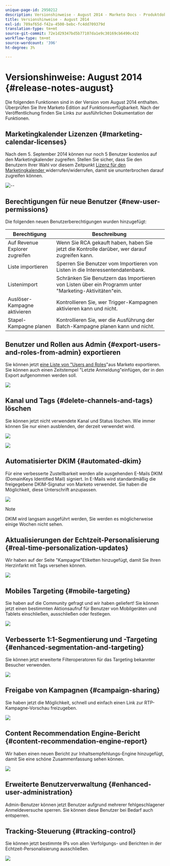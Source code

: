 ```yaml
---
unique-page-id: 2950212
description: Versionshinweise - August 2014 - Marketo Docs - Produktdokumentation
title: Versionshinweise - August 2014
exl-id: 789af65d-f42a-4500-bebc-fc4dd709379d
translation-type: tm+mt
source-git-commit: 72e1d29347bd5b77107da1e9c30169cb6490c432
workflow-type: tm+mt
source-wordcount: '396'
ht-degree: 3%

---
```


# Versionshinweise: August 2014 {#release-notes-august}

Die folgenden Funktionen sind in der Version vom August 2014 enthalten. Überprüfen Sie Ihre Marketo Edition auf Funktionsverfügbarkeit. Nach der Veröffentlichung finden Sie Links zur ausführlichen Dokumentation der Funktionen.

## Marketingkalender Lizenzen {#marketing-calendar-licenses}

Nach dem 5. September 2014 können nur noch 5 Benutzer kostenlos auf den Marketingkalender zugreifen. Stellen Sie sicher, dass Sie den Benutzern Ihrer Wahl vor diesem Zeitpunkt [Lizenz für den Marketingkalender ](/help/marketo/product-docs/core-marketo-concepts/marketing-calendar/understanding-the-calendar/issue-revoke-a-marketing-calendar-license.md) widerrufen/widerrufen, damit sie ununterbrochen darauf zugreifen können.

![--](assets/image2014-9-16-9-3a45-3a52.png)

## Berechtigungen für neue Benutzer {#new-user-permissions}

Die folgenden neuen Benutzerberechtigungen wurden hinzugefügt:

| Berechtigung | Beschreibung |
|---|---|
| Auf Revenue Explorer zugreifen | Wenn Sie RCA gekauft haben, haben Sie jetzt die Kontrolle darüber, wer darauf zugreifen kann. |
| Liste importieren | Sperren Sie Benutzer vom Importieren von Listen in die Interessentendatenbank. |
| Listenimport | Schränken Sie Benutzern das Importieren von Listen über ein Programm unter &quot;Marketing-Aktivitäten&quot;ein. |
| Auslöser-Kampagne aktivieren | Kontrollieren Sie, wer Trigger-Kampagnen aktivieren kann und nicht. |
| Stapel-Kampagne planen | Kontrollieren Sie, wer die Ausführung der Batch-Kampagne planen kann und nicht. |

## Benutzer und Rollen aus Admin {#export-users-and-roles-from-admin} exportieren

Sie können jetzt [eine Liste von &quot;Users and Roles](/help/marketo/product-docs/administration/users-and-roles/export-a-list-of-users-and-roles.md)&quot;aus Marketo exportieren. Sie können auch einen Zeitstempel &quot;Letzte Anmeldung&quot;einfügen, der in den Export aufgenommen werden soll.

![](assets/image2014-9-16-12-3a20-3a16.png)

## Kanal und Tags {#delete-channels-and-tags} löschen

Sie können jetzt nicht verwendete Kanal und Status löschen. Wie immer können Sie nur einen ausblenden, der derzeit verwendet wird.

![](assets/image2014-9-16-12-3a20-3a30.png)

![](assets/image2014-9-16-12-3a23-3a4.png)

## Automatisierter DKIM {#automated-dkim}

Für eine verbesserte Zustellbarkeit werden alle ausgehenden E-Mails DKIM (DomainKeys Identified Mail) signiert. In E-Mails wird standardmäßig die freigegebene DKIM-Signatur von Marketo verwendet. Sie haben die Möglichkeit, diese Unterschrift anzupassen.

![](assets/image2014-9-16-12-3a23-3a16.png)

>[!NOTE]
>
>DKIM wird langsam ausgeführt werden, Sie werden es möglicherweise einige Wochen nicht sehen.

## Aktualisierungen der Echtzeit-Personalisierung {#real-time-personalization-updates}

Wir haben auf der Seite &quot;Kampagne&quot;Etiketten hinzugefügt, damit Sie Ihren Herzinfarkt mit Tags versehen können.

![](assets/image2014-9-16-12-3a23-3a28.png)

## Mobiles Targeting {#mobile-targeting}

Sie haben auf die Community gefragt und wir haben geliefert! Sie können jetzt einen bestimmten Aktionsaufruf für Benutzer von Mobilgeräten und Tablets einschließen, ausschließen oder festlegen.

![](assets/image2014-9-16-12-3a23-3a43.png)

## Verbesserte 1:1-Segmentierung und -Targeting {#enhanced-segmentation-and-targeting}

Sie können jetzt erweiterte Filteroperatoren für das Targeting bekannter Besucher verwenden.

![](assets/image2014-9-16-12-3a23-3a56.png)

## Freigabe von Kampagnen {#campaign-sharing}

Sie haben jetzt die Möglichkeit, schnell und einfach einen Link zur RTP-Kampagne-Vorschau freizugeben.

![](assets/image2014-9-16-12-3a24-3a22.png)

## Content Recommendation Engine-Bericht {#content-recommendation-engine-report}

Wir haben einen neuen Bericht zur Inhaltsempfehlungs-Engine hinzugefügt, damit Sie eine schöne Zusammenfassung sehen können.

![](assets/image2014-9-16-12-3a24-3a42.png)

## Erweiterte Benutzerverwaltung {#enhanced-user-administration}

Admin-Benutzer können jetzt Benutzer aufgrund mehrerer fehlgeschlagener Anmeldeversuche sperren. Sie können diese Benutzer bei Bedarf auch entsperren.

## Tracking-Steuerung {#tracking-control}

Sie können jetzt bestimmte IPs von allen Verfolgungs- und Berichten in der Echtzeit-Personalisierung ausschließen.

![](assets/image2014-9-16-12-3a24-3a55.png)
